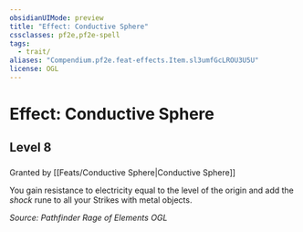 ```yaml
---
obsidianUIMode: preview
title: "Effect: Conductive Sphere"
cssclasses: pf2e,pf2e-spell
tags:
  - trait/
aliases: "Compendium.pf2e.feat-effects.Item.sl3umfGcLROU3U5U"
license: OGL
---
```

# Effect: Conductive Sphere
## Level 8
### 






Granted by [[Feats/Conductive Sphere|Conductive Sphere]]

You gain resistance to electricity equal to the level of the origin and add the _shock_ rune to all your Strikes with metal objects.

*Source: Pathfinder Rage of Elements*
*OGL*